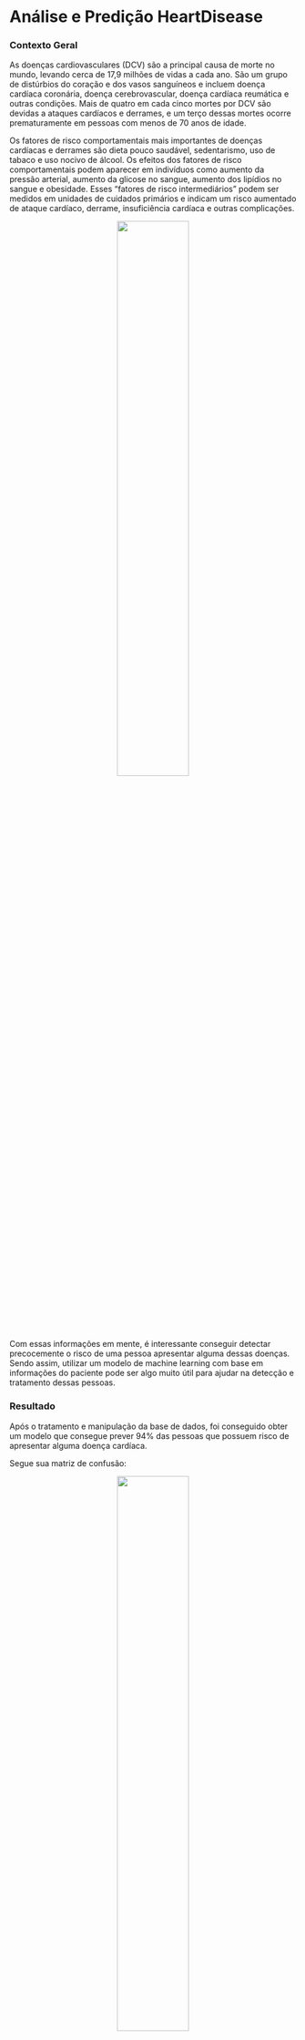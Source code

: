 # Análise e Predição HeartDisease

### Contexto Geral

As doenças cardiovasculares (DCV) são a principal causa de morte no mundo, levando cerca de 17,9 milhões de vidas a cada ano. São um grupo de distúrbios do coração e dos vasos sanguíneos e incluem doença cardíaca coronária, doença cerebrovascular, doença cardíaca reumática e outras condições. Mais de quatro em cada cinco mortes por DCV são devidas a ataques cardíacos e derrames, e um terço dessas mortes ocorre prematuramente em pessoas com menos de 70 anos de idade.

Os fatores de risco comportamentais mais importantes de doenças cardíacas e derrames são dieta pouco saudável, sedentarismo, uso de tabaco e uso nocivo de álcool. Os efeitos dos fatores de risco comportamentais podem aparecer em indivíduos como aumento da pressão arterial, aumento da glicose no sangue, aumento dos lipídios no sangue  e obesidade. Esses “fatores de risco intermediários” podem ser medidos em unidades de cuidados primários e indicam um risco aumentado de ataque cardíaco, derrame, insuficiência cardíaca e outras complicações.
<div align = 'center'>
 <img src='https://images.unsplash.com/photo-1628348070889-cb656235b4eb?ixlib=rb-4.0.3&q=80&fm=jpg&crop=entropy&cs=tinysrgb' width = '50%'>
</div>

Com essas informações em mente, é interessante conseguir detectar precocemente o risco de uma pessoa apresentar alguma dessas doenças. Sendo assim, utilizar um modelo de machine learning com base em informações do paciente pode ser algo muito útil para ajudar na detecção e tratamento dessas pessoas.

### Resultado

Após o tratamento e manipulação da base de dados, foi conseguido obter um modelo que consegue prever 94% das pessoas que possuem risco de apresentar alguma doença cardíaca.

Segue sua matriz de confusão:
<div align='center'>
  <img src = 'https://user-images.githubusercontent.com/114163919/202757947-701af3ff-c3d6-486e-a8ca-8594665fea1b.png' width = '50%'>
 </div>

